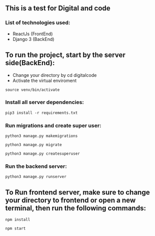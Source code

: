 ## This is a test for Digital and code

### List of technologies used:

- ReactJs (FrontEnd)
- Django 3 (BackEnd)


## To run the project, start by the server side(BackEnd):

- Change your directory by cd digitalcode
- Activate the virtual enviroment

```
source venv/bin/activate
```

### Install all server dependencies:

```
pip3 install -r requirements.txt
```

### Run migrations and create super user:

```
python3 manage.py makemigrations

python3 manage.py migrate

python3 manage.py createsuperuser
```

### Run the backend server:

```
python3 manage.py runserver
```

## To Run frontend server, make sure to change your directory to frontend or open a new terminal, then run the following commands:

```
npm install

npm start
```